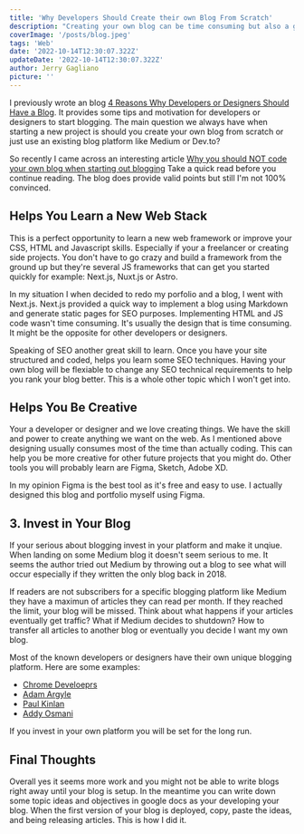 ```yaml
---
title: 'Why Developers Should Create their own Blog From Scratch'
description: "Creating your own blog can be time consuming but also a great learning experience."
coverImage: '/posts/blog.jpeg'
tags: 'Web'
date: '2022-10-14T12:30:07.322Z'
updateDate: '2022-10-14T12:30:07.322Z'
author: Jerry Gagliano
picture: ''
---
```


I previously wrote an blog [4 Reasons Why Developers or Designers Should Have a Blog](https://jgsolutions.ca/posts/why-developers-need-to-blog/). It provides some tips and motivation for developers or designers to start blogging. The main question we always have when starting a new project is should you create your own blog from scratch or just use an existing blog platform like Medium or Dev.to? 

So recently I came across an interesting article [Why you should NOT code your own blog when starting out blogging](https://tuomokankaanpaa.com/blog/why-you-should-not-code-your-own-blog-when-starting-blogging) Take a quick read before you continue reading. The blog does provide valid points but still I'm not 100% convinced.


## Helps You Learn a New Web Stack

This is a perfect opportunity to learn a new web framework or improve your CSS, HTML and Javascript skills. Especially if your a freelancer or creating side projects. You don't have to go crazy and build a framework from the ground up but they're several JS frameworks that can get you started quickly for example: Next.js, Nuxt.js or Astro.

In my situation I when decided to redo my porfolio and a blog, I went with Next.js. Next.js provided a quick way to implement a blog using Markdown and generate static pages for SEO purposes. Implementing HTML and JS code wasn't time consuming. It's usually the design that is time consuming. It might be the opposite for other developers or designers.

Speaking of SEO another great skill to learn. Once you have your site structured and coded, helps you learn some SEO techniques. Having your own blog will be flexiable to change any SEO technical requirements to help you rank your blog better. This is a whole other topic which I won't get into.   

## Helps You Be Creative

Your a developer or designer and we love creating things. We have the skill and power to create anything we want on the web. As I mentioned above designing usually consumes most of the time than actually coding. This can help you be more creative for other future projects that you might do. Other tools you will probably learn are Figma, Sketch, Adobe XD.

In my opinion Figma is the best tool as it's free and easy to use. I actually designed this blog and portfolio myself using Figma.
## 3. Invest in Your Blog

If your serious about blogging invest in your platform and make it unqiue. When landing on some Medium blog it doesn't seem serious to me. It seems the author tried out Medium by throwing out a blog to see what will occur especially if they written the only blog back in 2018. 

If readers are not subscribers for a specific blogging platform like Medium they have a maximun of articles they can read per month. If they reached the limit, your blog will be missed. Think about what happens if your articles eventually get traffic? What if Medium decides to shutdown? How to transfer all articles to another blog or eventually you decide I want my own blog.

Most of the known developers or designers have their own unique blogging platform. Here are some examples:

- [Chrome Develoeprs](https://developer.chrome.com/blog/)
- [Adam Argyle](https://nerdy.dev/)
- [Paul Kinlan](https://paul.kinlan.me/)
- [Addy Osmani](https://addyosmani.com/)

If you invest in your own platform you will be set for the long run.
## Final Thoughts

Overall yes it seems more work and you might not be able to write blogs right away until your blog is setup. In the meantime you can write down some topic ideas and objectives in google docs as your developing your blog. When the first version of your blog is deployed, copy, paste the ideas, and being releasing articles. This is how I did it.
